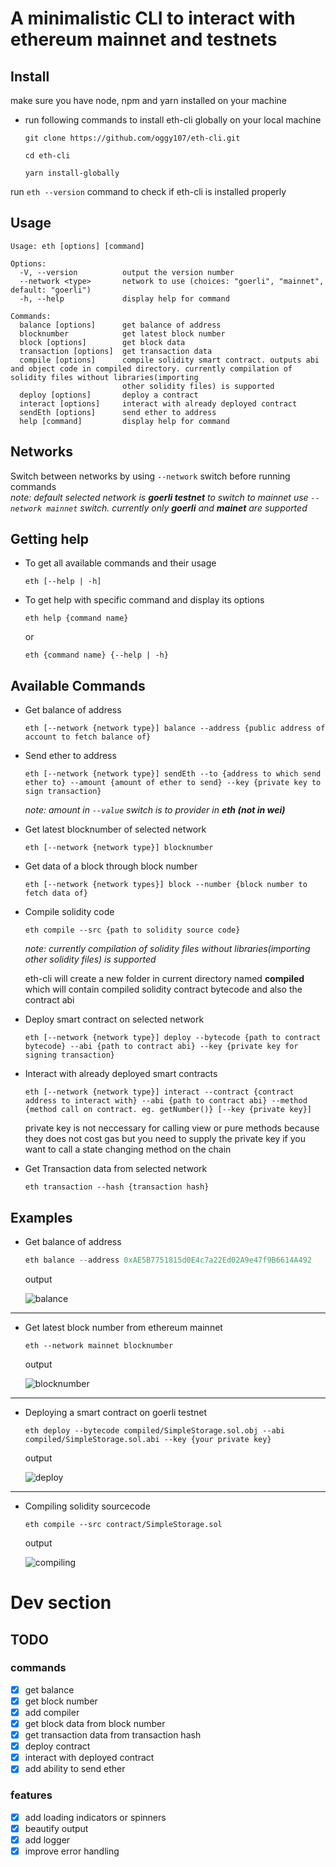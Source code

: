# A minimalistic CLI to interact with ethereum mainnet and testnets

## Install

make sure you have node, npm and yarn installed on your machine

* run following commands to install eth-cli globally on your local machine
    ```
    git clone https://github.com/oggy107/eth-cli.git
    ```
    ```
    cd eth-cli
    ```
    ```
    yarn install-globally
    ```

run `eth --version` command to check if eth-cli is installed properly


## Usage

```
Usage: eth [options] [command]

Options:
  -V, --version          output the version number
  --network <type>       network to use (choices: "goerli", "mainnet", default: "goerli")
  -h, --help             display help for command

Commands:
  balance [options]      get balance of address
  blocknumber            get latest block number
  block [options]        get block data
  transaction [options]  get transaction data
  compile [options]      compile solidity smart contract. outputs abi and object code in compiled directory. currently compilation of solidity files without libraries(importing     
                         other solidity files) is supported
  deploy [options]       deploy a contract
  interact [options]     interact with already deployed contract
  sendEth [options]      send ether to address
  help [command]         display help for command
```

## Networks

Switch between networks by using `--network` switch before running commands  
*note: default selected network is **goerli testnet** to switch to mainnet use `--network mainnet` switch. currently only **goerli** and **mainet** are supported*

## Getting help

* To get all available commands and their usage
    ```
    eth [--help | -h]
    ```

* To get help with specific command and display its options
    ```
    eth help {command name}
    ```
    or
    ```
    eth {command name} {--help | -h}
    ```

## Available Commands

* Get balance of address
    ```
    eth [--network {network type}] balance --address {public address of account to fetch balance of}
    ```

* Send ether to address
    ```
    eth [--network {network type}] sendEth --to {address to which send ether to} --amount {amount of ether to send} --key {private key to sign transaction}
    ```
    *note: amount in `--value` switch is to provider in **eth (not in wei)***

* Get latest blocknumber of selected network
    ```
    eth [--network {network type}] blocknumber
    ```

* Get data of a block through block number
    ```
    eth [--network {network types}] block --number {block number to fetch data of}
    ```

* Compile solidity code
    ```
    eth compile --src {path to solidity source code}
    ```
    *note: currently compilation of solidity files without libraries(importing other solidity files) is supported*  

    eth-cli will create a new folder in current directory named **compiled** which will contain compiled solidity contract bytecode and also the contract abi

* Deploy smart contract on selected network
    ```
    eth [--network {network type}] deploy --bytecode {path to contract bytecode} --abi {path to contract abi} --key {private key for signing transaction}
    ```

* Interact with already deployed smart contracts
    ```
    eth [--network {network type}] interact --contract {contract address to interact with} --abi {path to contract abi} --method {method call on contract. eg. getNumber()} [--key {private key}]
    ```
    private key is not neccessary for calling view or pure methods because they does not cost gas but you need to supply the private key if you want to call a state changing method on the chain

* Get Transaction data from selected network
    ```
    eth transaction --hash {transaction hash}
    ```

## Examples

* Get balance of address
    ```powershell
    eth balance --address 0xAE5B7751815d0E4c7a22Ed02A9e47f9B6614A492
    ```
    output

    ![balance](assets/balance.png)

---

* Get latest block number from ethereum mainnet
    ```
    eth --network mainnet blocknumber
    ```
    output

    ![blocknumber](assets/blocknumber.png)

---

* Deploying a smart contract on goerli testnet
    ```
    eth deploy --bytecode compiled/SimpleStorage.sol.obj --abi compiled/SimpleStorage.sol.abi --key {your private key}
    ```
    output

    ![deploy](assets/deploy.png)

---

* Compiling solidity sourcecode
    ```
    eth compile --src contract/SimpleStorage.sol
    ```
    output

    ![compiling](assets/compiling.png)

# Dev section

## TODO

### commands
- [x] get balance
- [x] get block number
- [x] add compiler
- [x] get block data from block number 
- [x] get transaction data from transaction hash 
- [x] deploy contract
- [x] interact with deployed contract
- [x] add ability to send ether

### features
- [x] add loading indicators or spinners
- [x] beautify output 
- [x] add logger 
- [x] improve error handling 
